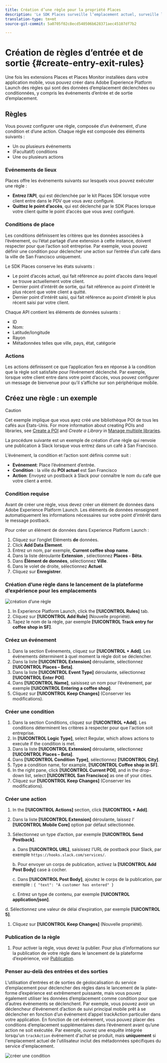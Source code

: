 ```yaml
---
title: Création d’une règle pour la propriété Places
description: 'Le SDK Places surveille l’emplacement actuel, surveille les points d’intérêt configurés autour de l’emplacement actuel et suit les événements d’entrée et de sortie pour ces points d’intérêt. '
translation-type: tm+mt
source-git-commit: 5a0705f02c8ecd540506b628371aec45107df7b2

---
```



# Création de règles d’entrée et de sortie {#create-entry-exit-rules}

Une fois les extensions Places et Places Monitor installées dans votre application mobile, vous pouvez créer dans Adobe Experience Platform Launch des règles qui sont des données d’emplacement déclenchées ou conditionnées, y compris les événements d’entrée et de sortie d’emplacement.

## Règles

Vous pouvez configurer une règle, composée d’un événement, d’une condition et d’une action. Chaque règle est composée des éléments suivants :

* Un ou plusieurs événements
* (Facultatif) conditions
* Une ou plusieurs actions

### Evénements de lieux

Places offre les événements suivants sur lesquels vous pouvez exécuter une règle :

* **Entrez l’API**, qui est déclenchée par le kit Places SDK lorsque votre client entre dans le PDV que vous avez configuré.
* **Quittez le point d’accès**, qui est déclenché par le SDK Places lorsque votre client quitte le point d’accès que vous avez configuré.

### Conditions de place

Les conditions définissent les critères que les données associées à l’événement, ou l’état partagé d’une extension à cette instance, doivent respecter pour que l’action soit entreprise. Par exemple, vous pouvez définir une condition pour déclencher une action sur l’entrée d’un café dans la ville de San Francisco uniquement.

Le SDK Places conserve les états suivants :

* Le point d’accès actuel, qui fait référence au point d’accès dans lequel se trouve actuellement votre client.
* Dernier point d’intérêt de sortie, qui fait référence au point d’intérêt le plus récent que votre client a quitté.
* Dernier point d’intérêt saisi, qui fait référence au point d’intérêt le plus récent saisi par votre client.

Chaque API contient les éléments de données suivants :

* ID
* Nom:
* Latitude/longitude
* Rayon
* Métadonnées telles que ville, pays, état, catégorie

### Actions

Les actions définissent ce que l’application fera en réponse à la condition que la règle soit satisfaite pour l’événement déclenché. Par exemple, lorsque votre client entre dans votre point d’accès, vous pouvez configurer un message de bienvenue pour qu’il s’affiche sur son périphérique mobile.

## Créez une règle : un exemple

>[!CAUTION]
>
>Cet exemple implique que vous ayez créé une bibliothèque POI de tous les cafés aux États-Unis. For more information about creating POIs and libraries, see [Create a POI](/help/poi-mgmt-ui/create-a-poi-ui.md) and *Create a Library* in [Manage multiple libraries](https://docs.adobe.com/content/help/en/places/using/poi-mgmt-ui/manage-libraries-in-the-places-ui.html).

La procédure suivante est un exemple de création d’une règle qui renvoie une publication à Slack lorsque vous entrez dans un café à San Francisco.

L’événement, la condition et l’action sont définis comme suit :

* **Evénement**: Place l’événement d’entrée.
* **Condition** : la ville du **POI actuel** est San Francisco
* **Action**: Envoyez un postback à Slack pour connaître le nom du café que votre client a entré.

### Condition requise

Avant de créer une règle, vous devez créer un élément de données dans Adobe Experience Platform Launch. Les éléments de données renseignent automatiquement les informations nécessaires sur votre point d’intérêt dans le message postback.

Pour créer un élément de données dans Experience Platform Launch :

1. Cliquez sur l’onglet Eléments **de** données.
1. Click **Add Data Element**.
1. Entrez un nom, par exemple, **Current coffee shop name**.
1. Dans la liste déroulante **Extension** , sélectionnez **Places - Bêta**.
1. Dans **Élément de données**, sélectionnez **Ville**.
1. Dans le volet de droite, sélectionnez **Actuel**.
1. Cliquez sur **Enregistrer**.

### Création d’une règle dans le lancement de la plateforme d’expérience pour les emplacements

![création d’une règle](/help/assets/placesrule.png)

1. In Experience Platform Launch, click the **[!UICONTROL Rules]** tab.
1. Cliquez sur **[!UICONTROL Add Rule]** (Nouvelle propriété).
1. Tapez le nom de la règle, par exemple **[!UICONTROL Track entry for coffee shop in SF]**.

### Créez un événement

1. Dans la section Evénements, cliquez sur **[!UICONTROL + Add]**. Les événements déterminent à quel moment la règle doit se déclencher.
1. Dans la liste **[!UICONTROL Extension]** déroulante, sélectionnez **[!UICONTROL Places – Beta]**.
1. Dans la liste **[!UICONTROL Event Type]** déroulante, sélectionnez **[!UICONTROL Enter POI]**.
1. Dans **[!UICONTROL Name]**, saisissez un nom pour l’événement, par exemple **[!UICONTROL Entering a coffee shop]**.
1. Cliquez sur **[!UICONTROL Keep Changes]** (Conserver les modifications).

### Créer une condition

1. Dans la section Conditions, cliquez sur **[!UICONTROL +Add]**. Les conditions déterminent les critères à respecter pour que l'action soit entreprise.
1. In **[!UICONTROL Logic Type]**, select Regular, which allows actions to execute if the condition is met.
1. Dans la liste **[!UICONTROL Extension]** déroulante, sélectionnez **[!UICONTROL Places – Beta]**.
1. Dans **[!UICONTROL Condition Type]**, sélectionnez **[!UICONTROL City]**.
1. Type a condition name, for example, **[!UICONTROL Coffee shop in SF]**.
1. In the right pane, click **[!UICONTROL Current POI]**, and in the drop-down list, select **[!UICONTROL San Francisco]** as one of your cities.
1. Cliquez sur **[!UICONTROL Keep Changes]** (Conserver les modifications).

### Créer une action

1. In the **[!UICONTROL Actions]** section, click **[!UICONTROL + Add]**.
1. Dans la liste **[!UICONTROL Extension]** déroulante, laissez l’ **[!UICONTROL Mobile Core]** option par défaut sélectionnée.
1. Sélectionnez un type d’action, par exemple **[!UICONTROL Send Postback]**.

   a. Dans **[!UICONTROL URL]**, saisissez l’URL de postback pour Slack, par exemple `https://hooks.slack.com/services/`.

   b. Pour envoyer un corps de publication, activez la **[!UICONTROL Add Post Body]** case à cocher.

   c. Dans **[!UICONTROL Post Body]**, ajoutez le corps de la publication, par exemple : `{ "text": "A customer has entered" }`

   c. Entrez un type de contenu, par exemple **[!UICONTROL application/json]**.

   
d. Sélectionnez une valeur de délai d’expiration, par exemple **[!UICONTROL 5]**.

1. Cliquez sur **[!UICONTROL Keep Changes]** (Nouvelle propriété).

### Publication de la règle

1. Pour activer la règle, vous devez la publier. Pour plus d’informations sur la publication de votre règle dans le lancement de la plateforme d’expérience, voir [Publication](https://docs.adobelaunch.com/launch-reference/publishing).

### Penser au-delà des entrées et des sorties

L’utilisation d’entrées et de sorties de géolocalisation du service d’emplacement pour déclencher des règles dans le lancement de la plate-forme d’expérience est extrêmement puissante, mais vous pouvez également utiliser les données d’emplacement comme condition pour que d’autres événements se déclenchent. Par exemple, vous pouvez avoir un déclencheur d’événement d’action de suivi principal mobile prêt à se déclencher en fonction d’un événement d’appel trackAction particulier dans votre application. En fonction de cet événement, vous pouvez placer des conditions d’emplacement supplémentaires dans l’événement avant qu’une action ne soit exécutée. Par exemple, ouvrez une enquête intégrée lorsqu'un `trackAction` événement d'achat se produit, mais **uniquement** si l'emplacement actuel de l'utilisateur inclut des métadonnées spécifiques du service d'emplacement.

![créer une condition](/help/assets/places-condition.png)